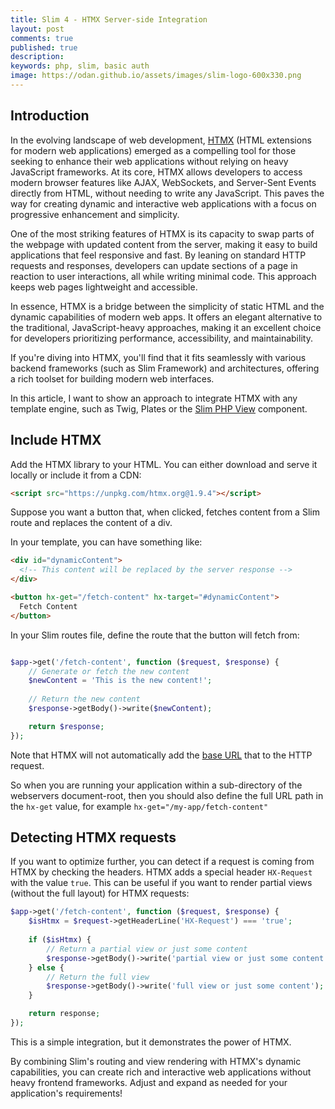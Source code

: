 ```yaml
---
title: Slim 4 - HTMX Server-side Integration
layout: post
comments: true
published: true
description:
keywords: php, slim, basic auth
image: https://odan.github.io/assets/images/slim-logo-600x330.png
---
```


## Introduction

In the evolving landscape of web development, [HTMX](https://htmx.org/)
(HTML extensions for modern web applications) 
emerged as a compelling tool for those seeking to enhance their 
web applications without relying on heavy JavaScript frameworks. 
At its core, HTMX allows developers to access modern browser features 
like AJAX, WebSockets, and Server-Sent Events directly from HTML, 
without needing to write any JavaScript. This paves the way for creating 
dynamic and interactive web applications with a focus on progressive 
enhancement and simplicity.

One of the most striking features of HTMX is its capacity to swap parts 
of the webpage with updated content from the server, making it easy to 
build applications that feel responsive and fast. By leaning on 
standard HTTP requests and responses, developers can update sections 
of a page in reaction to user interactions, all while writing minimal code. 
This approach keeps web pages lightweight and accessible.

In essence, HTMX is a bridge between the simplicity of static HTML 
and the dynamic capabilities of modern web apps. It offers an elegant 
alternative to the traditional, JavaScript-heavy approaches, 
making it an excellent choice for developers prioritizing 
performance, accessibility, and maintainability.

If you're diving into HTMX, you'll find that it fits seamlessly 
with various backend frameworks (such as Slim Framework) and architectures, 
offering a rich toolset for building modern web interfaces.

In this article, I want to show an approach to
integrate HTMX with any template engine, such as Twig, Plates
or the [Slim PHP View](https://github.com/slimphp/PHP-View) component.

## Include HTMX

Add the HTMX library to your HTML. 
You can either download and serve it locally or include it from a CDN:

```html
<script src="https://unpkg.com/htmx.org@1.9.4"></script>
```

Suppose you want a button that, when clicked, 
fetches content from a Slim route and replaces the content of a div. 

In your template, you can have something like:

```html
<div id="dynamicContent">
  <!-- This content will be replaced by the server response -->
</div>

<button hx-get="/fetch-content" hx-target="#dynamicContent">
  Fetch Content
</button>
```

In your Slim routes file, define the route that the button will fetch from:

```php

$app->get('/fetch-content', function ($request, $response) {
    // Generate or fetch the new content
    $newContent = 'This is the new content!';
    
    // Return the new content
    $response->getBody()->write($newContent);

    return $response;
});
``` 

Note that HTMX will not automatically add the [base URL](https://developer.mozilla.org/en-US/docs/Web/HTML/Element/base) that to the HTTP request.

So when you are running your application within a sub-directory of the 
webservers document-root, then you should also define the full URL path
in the `hx-get` value, for example `hx-get="/my-app/fetch-content"`

## Detecting HTMX requests

If you want to optimize further, you can detect if a request 
is coming from HTMX by checking the headers. 
HTMX adds a special header `HX-Request` with the value `true`. 
This can be useful if you want to render partial views 
(without the full layout) for HTMX requests:

```php
$app->get('/fetch-content', function ($request, $response) {
    $isHtmx = $request->getHeaderLine('HX-Request') === 'true';
    
    if ($isHtmx) {
        // Return a partial view or just some content
        $response->getBody()->write('partial view or just some content');
    } else {
        // Return the full view
        $response->getBody()->write('full view or just some content');
    }

    return response;
});
```

This is a simple integration, but it demonstrates the power of HTMX. 

By combining Slim's routing and view rendering with HTMX's 
dynamic capabilities, you can create rich and interactive 
web applications without heavy frontend frameworks. 
Adjust and expand as needed for your application's requirements!
